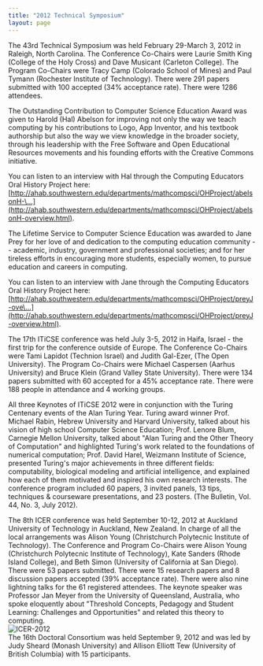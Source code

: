 ```yaml
---
title: "2012 Technical Symposium"
layout: page
---
```


The 43rd Technical Symposium was held February 29-March 3, 2012 in
Raleigh, North Carolina. The Conference Co-Chairs were Laurie Smith King
(College of the Holy Cross) and Dave Musicant (Carleton College). The
Program Co-Chairs were Tracy Camp (Colorado School of Mines) and Paul
Tymann (Rochester Institute of Technology). There were 291 papers
submitted with 100 accepted (34% acceptance rate). There were 1286
attendees.

The Outstanding Contribution to Computer Science Education Award was
given to Harold (Hal) Abelson for improving not only the way we teach
computing by his contributions to Logo, App Inventor, and his textbook
authorship but also the way we view knowledge in the broader society,
through his leadership with the Free Software and Open Educational
Resources movements and his founding efforts with the Creative Commons
initiative.

You can listen to an interview with Hal through the Computing Educators
Oral History Project here:
[http://ahab.southwestern.edu/departments/mathcompsci/OHProject/abelsonH-\...](http://ahab.southwestern.edu/departments/mathcompsci/OHProject/abelsonH-overview.html).

The Lifetime Service to Computer Science Education was awarded to Jane
Prey for her love of and dedication to the computing education community
\-- academic, industry, government and professional societies; and for
her tireless efforts in encouraging more students, especially women, to
pursue education and careers in computing.

You can listen to an interview with Jane through the Computing Educators
Oral History Project here:
[http://ahab.southwestern.edu/departments/mathcompsci/OHProject/preyJ-ove\...](http://ahab.southwestern.edu/departments/mathcompsci/OHProject/preyJ-overview.html).

The 17th ITiCSE conference was held July 3-5, 2012 in Haifa, Israel -
the first trip for the conference outside of Europe. The Conference
Co-Chairs were Tami Lapidot (Technion Israel) and Judith Gal-Ezer, (The
Open University). The Program Co-Chairs were Michael Caspersen (Aarhus
University) and Bruce Klein (Grand Valley State University). There were
134 papers submitted with 60 accepted for a 45% acceptance rate. There
were 188 people in attendance and 4 working groups.

All three Keynotes of ITiCSE 2012 were in conjunction with the Turing
Centenary events of the Alan Turing Year. Turing award winner Prof.
Michael Rabin, Hebrew University and Harvard University, talked about
his vision of high school Computer Science Education; Prof. Lenore Blum,
Carnegie Mellon University, talked about \"Alan Turing and the Other
Theory of Computation\" and highlighted Turing\'s work related to the
foundations of numerical computation; Prof. David Harel, Weizmann
Institute of Science, presented Turing's major achievements in three
different fields: computability, biological modeling and artificial
intelligence, and explained how each of them motivated and inspired his
own research interests. The conference program included 60 papers, 3
invited panels, 13 tips, techniques & courseware presentations, and 23
posters. (The Bulletin, Vol. 44, No. 3, July 2012).

The 8th ICER conference was held September 10-12, 2012 at Auckland
University of Technology in Auckland, New Zealand. In charge of all the
local arrangements was Alison Young (Christchurch Polytecnic Institute
of Technology). The Conference and Program Co-Chairs were Alison Young
(Christchurch Polytecnic Institute of Technology), Kate Sanders (Rhode
Island College), and Beth Simon (University of California at San Diego).
There were 53 papers submitted. There were 15 research papers and 8
discussion papers accepted (39% acceptance rate). There were also nine
lightning talks for the 61 registered attendees. The keynote speaker was
Professor Jan Meyer from the University of Queensland, Australia, who
spoke eloquently about "Threshold Concepts, Pedagogy and Student
Learning: Challenges and Opportunities" and related this theory to
computing.\
![ICER-2012](../files/images/50yearsofSIGCSE/ICER-2012.jpg)\
The 16th Doctoral Consortium was held September 9, 2012 and was led by
Judy Sheard (Monash University) and Allison Elliott Tew (University of
British Columbia) with 15 participants.